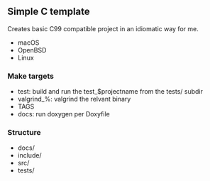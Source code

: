 ## Simple C template

Creates basic C99 compatible project in an idiomatic way for me.

- macOS
- OpenBSD
- Linux

### Make targets

- test: build and run the test_$projectname from the tests/ subdir
- valgrind_%: valgrind the relvant binary
- TAGS
- docs: run doxygen per Doxyfile

### Structure

- docs/
- include/
- src/
- tests/
